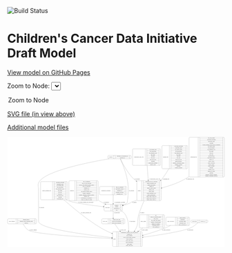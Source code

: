 <link rel='stylesheet' href="assets/style.css">
<link rel='stylesheet' href="https://unpkg.com/leaflet@1.5.1/dist/leaflet.css" integrity="sha512-xwE/Az9zrjBIphAcBb3F6JVqxf46+CDLwfLMHloNu6KEQCAWi6HcDUbeOfBIptF7tcCzusKFjFw2yuvEpDL9wQ==" crossorigin="">
<script type="text/javascript" src="https://code.jquery.com/jquery-3.2.1.min.js"></script>
<script type="text/javascript"  src="https://unpkg.com/leaflet@1.5.1/dist/leaflet.js"></script>
<script type="text/javascript" src="assets/actions.js"></script>

![Build Status](https://github.com/CBIIT/ccdi-model/actions/workflows/model-test-and-deploy.yml/badge.svg)

# Children's Cancer Data Initiative Draft Model

[View model on GitHub Pages](https://cbiit.github.io/ccdi-model/)



Zoom to Node: <select id="node_select">
  <option value="">Zoom to Node</option>
</select>
<div id="model"></div>

<p>
<a href="./model-desc/ccdi-model.svg">SVG file (in view above)</a>
<p>
<a href="./model-desc">Additional model files</a>
<div id='graph' style='display:off;'>
<svg width="3026pt" height="1528pt"
 viewBox="0.00 0.00 3026.00 1528.00" xmlns="http://www.w3.org/2000/svg" xmlns:xlink="http://www.w3.org/1999/xlink">
<g id="graph0" class="graph" transform="scale(1 1) rotate(0) translate(4 1524)">
<title>Perl</title>
<polygon fill="#ffffff" stroke="transparent" points="-4,4 -4,-1524 3022,-1524 3022,4 -4,4"/>
<!-- study_funding -->
<g id="node1" class="node">
<title>study_funding</title>
<path fill="none" stroke="#000000" d="M12,-317C12,-317 391,-317 391,-317 397,-317 403,-323 403,-329 403,-329 403,-374 403,-374 403,-380 397,-386 391,-386 391,-386 12,-386 12,-386 6,-386 0,-380 0,-374 0,-374 0,-329 0,-329 0,-323 6,-317 12,-317"/>
<text text-anchor="middle" x="59.5" y="-347.8" font-family="Times,serif" font-size="14.00" fill="#000000">study_funding</text>
<polyline fill="none" stroke="#000000" points="119,-317 119,-386 "/>
<text text-anchor="middle" x="129.5" y="-347.8" font-family="Times,serif" font-size="14.00" fill="#000000"> </text>
<polyline fill="none" stroke="#000000" points="140,-317 140,-386 "/>
<text text-anchor="middle" x="261" y="-370.8" font-family="Times,serif" font-size="14.00" fill="#000000">funding_agency</text>
<polyline fill="none" stroke="#000000" points="140,-363 382,-363 "/>
<text text-anchor="middle" x="261" y="-347.8" font-family="Times,serif" font-size="14.00" fill="#000000">funding_source_program_name</text>
<polyline fill="none" stroke="#000000" points="140,-340 382,-340 "/>
<text text-anchor="middle" x="261" y="-324.8" font-family="Times,serif" font-size="14.00" fill="#000000">grant_id</text>
<polyline fill="none" stroke="#000000" points="382,-317 382,-386 "/>
<text text-anchor="middle" x="392.5" y="-347.8" font-family="Times,serif" font-size="14.00" fill="#000000"> </text>
</g>
<!-- study -->
<g id="node2" class="node">
<title>study</title>
<path fill="none" stroke="#000000" d="M1472.5,-.5C1472.5,-.5 1862.5,-.5 1862.5,-.5 1868.5,-.5 1874.5,-6.5 1874.5,-12.5 1874.5,-12.5 1874.5,-195.5 1874.5,-195.5 1874.5,-201.5 1868.5,-207.5 1862.5,-207.5 1862.5,-207.5 1472.5,-207.5 1472.5,-207.5 1466.5,-207.5 1460.5,-201.5 1460.5,-195.5 1460.5,-195.5 1460.5,-12.5 1460.5,-12.5 1460.5,-6.5 1466.5,-.5 1472.5,-.5"/>
<text text-anchor="middle" x="1488.5" y="-100.3" font-family="Times,serif" font-size="14.00" fill="#000000">study</text>
<polyline fill="none" stroke="#000000" points="1516.5,-.5 1516.5,-207.5 "/>
<text text-anchor="middle" x="1527" y="-100.3" font-family="Times,serif" font-size="14.00" fill="#000000"> </text>
<polyline fill="none" stroke="#000000" points="1537.5,-.5 1537.5,-207.5 "/>
<text text-anchor="middle" x="1695.5" y="-192.3" font-family="Times,serif" font-size="14.00" fill="#000000">experimental_strategy_and_data_subtype</text>
<polyline fill="none" stroke="#000000" points="1537.5,-184.5 1853.5,-184.5 "/>
<text text-anchor="middle" x="1695.5" y="-169.3" font-family="Times,serif" font-size="14.00" fill="#000000">external_url</text>
<polyline fill="none" stroke="#000000" points="1537.5,-161.5 1853.5,-161.5 "/>
<text text-anchor="middle" x="1695.5" y="-146.3" font-family="Times,serif" font-size="14.00" fill="#000000">phs_accession</text>
<polyline fill="none" stroke="#000000" points="1537.5,-138.5 1853.5,-138.5 "/>
<text text-anchor="middle" x="1695.5" y="-123.3" font-family="Times,serif" font-size="14.00" fill="#000000">size_of_data_being_uploaded</text>
<polyline fill="none" stroke="#000000" points="1537.5,-115.5 1853.5,-115.5 "/>
<text text-anchor="middle" x="1695.5" y="-100.3" font-family="Times,serif" font-size="14.00" fill="#000000">study_acronym</text>
<polyline fill="none" stroke="#000000" points="1537.5,-92.5 1853.5,-92.5 "/>
<text text-anchor="middle" x="1695.5" y="-77.3" font-family="Times,serif" font-size="14.00" fill="#000000">study_data_types</text>
<polyline fill="none" stroke="#000000" points="1537.5,-69.5 1853.5,-69.5 "/>
<text text-anchor="middle" x="1695.5" y="-54.3" font-family="Times,serif" font-size="14.00" fill="#000000">study_description</text>
<polyline fill="none" stroke="#000000" points="1537.5,-46.5 1853.5,-46.5 "/>
<text text-anchor="middle" x="1695.5" y="-31.3" font-family="Times,serif" font-size="14.00" fill="#000000">study_name</text>
<polyline fill="none" stroke="#000000" points="1537.5,-23.5 1853.5,-23.5 "/>
<text text-anchor="middle" x="1695.5" y="-8.3" font-family="Times,serif" font-size="14.00" fill="#000000">study_short_title</text>
<polyline fill="none" stroke="#000000" points="1853.5,-.5 1853.5,-207.5 "/>
<text text-anchor="middle" x="1864" y="-100.3" font-family="Times,serif" font-size="14.00" fill="#000000"> </text>
</g>
<!-- study_funding&#45;&gt;study -->
<g id="edge5" class="edge">
<title>study_funding&#45;&gt;study</title>
<path fill="none" stroke="#000000" d="M216.7092,-316.7587C231.6653,-287.1632 257.4948,-246.3004 293.5,-226 391.6693,-170.6504 1088.3496,-130.7365 1450.2912,-113.4844"/>
<polygon fill="#000000" stroke="#000000" points="1450.5476,-116.9762 1460.3703,-113.0057 1450.2155,-109.9841 1450.5476,-116.9762"/>
<text text-anchor="middle" x="355.5" y="-229.8" font-family="Times,serif" font-size="14.00" fill="#000000">of_study_funding</text>
</g>
<!-- sequencing_file -->
<g id="node3" class="node">
<title>sequencing_file</title>
<path fill="none" stroke="#000000" d="M2537,-967.5C2537,-967.5 3006,-967.5 3006,-967.5 3012,-967.5 3018,-973.5 3018,-979.5 3018,-979.5 3018,-1507.5 3018,-1507.5 3018,-1513.5 3012,-1519.5 3006,-1519.5 3006,-1519.5 2537,-1519.5 2537,-1519.5 2531,-1519.5 2525,-1513.5 2525,-1507.5 2525,-1507.5 2525,-979.5 2525,-979.5 2525,-973.5 2531,-967.5 2537,-967.5"/>
<text text-anchor="middle" x="2589" y="-1239.8" font-family="Times,serif" font-size="14.00" fill="#000000">sequencing_file</text>
<polyline fill="none" stroke="#000000" points="2653,-967.5 2653,-1519.5 "/>
<text text-anchor="middle" x="2663.5" y="-1239.8" font-family="Times,serif" font-size="14.00" fill="#000000"> </text>
<polyline fill="none" stroke="#000000" points="2674,-967.5 2674,-1519.5 "/>
<text text-anchor="middle" x="2835.5" y="-1504.3" font-family="Times,serif" font-size="14.00" fill="#000000">avg_read_length</text>
<polyline fill="none" stroke="#000000" points="2674,-1496.5 2997,-1496.5 "/>
<text text-anchor="middle" x="2835.5" y="-1481.3" font-family="Times,serif" font-size="14.00" fill="#000000">checksum_algorithm</text>
<polyline fill="none" stroke="#000000" points="2674,-1473.5 2997,-1473.5 "/>
<text text-anchor="middle" x="2835.5" y="-1458.3" font-family="Times,serif" font-size="14.00" fill="#000000">checksum_value</text>
<polyline fill="none" stroke="#000000" points="2674,-1450.5 2997,-1450.5 "/>
<text text-anchor="middle" x="2835.5" y="-1435.3" font-family="Times,serif" font-size="14.00" fill="#000000">coverage</text>
<polyline fill="none" stroke="#000000" points="2674,-1427.5 2997,-1427.5 "/>
<text text-anchor="middle" x="2835.5" y="-1412.3" font-family="Times,serif" font-size="14.00" fill="#000000">custom_assembly_fasta_file_for_alignment</text>
<polyline fill="none" stroke="#000000" points="2674,-1404.5 2997,-1404.5 "/>
<text text-anchor="middle" x="2835.5" y="-1389.3" font-family="Times,serif" font-size="14.00" fill="#000000">dcf_indexd_guid</text>
<polyline fill="none" stroke="#000000" points="2674,-1381.5 2997,-1381.5 "/>
<text text-anchor="middle" x="2835.5" y="-1366.3" font-family="Times,serif" font-size="14.00" fill="#000000">file_description</text>
<polyline fill="none" stroke="#000000" points="2674,-1358.5 2997,-1358.5 "/>
<text text-anchor="middle" x="2835.5" y="-1343.3" font-family="Times,serif" font-size="14.00" fill="#000000">file_mapping_level</text>
<polyline fill="none" stroke="#000000" points="2674,-1335.5 2997,-1335.5 "/>
<text text-anchor="middle" x="2835.5" y="-1320.3" font-family="Times,serif" font-size="14.00" fill="#000000">file_name</text>
<polyline fill="none" stroke="#000000" points="2674,-1312.5 2997,-1312.5 "/>
<text text-anchor="middle" x="2835.5" y="-1297.3" font-family="Times,serif" font-size="14.00" fill="#000000">file_size</text>
<polyline fill="none" stroke="#000000" points="2674,-1289.5 2997,-1289.5 "/>
<text text-anchor="middle" x="2835.5" y="-1274.3" font-family="Times,serif" font-size="14.00" fill="#000000">file_type</text>
<polyline fill="none" stroke="#000000" points="2674,-1266.5 2997,-1266.5 "/>
<text text-anchor="middle" x="2835.5" y="-1251.3" font-family="Times,serif" font-size="14.00" fill="#000000">file_url_in_cds</text>
<polyline fill="none" stroke="#000000" points="2674,-1243.5 2997,-1243.5 "/>
<text text-anchor="middle" x="2835.5" y="-1228.3" font-family="Times,serif" font-size="14.00" fill="#000000">instrument_model</text>
<polyline fill="none" stroke="#000000" points="2674,-1220.5 2997,-1220.5 "/>
<text text-anchor="middle" x="2835.5" y="-1205.3" font-family="Times,serif" font-size="14.00" fill="#000000">library_id</text>
<polyline fill="none" stroke="#000000" points="2674,-1197.5 2997,-1197.5 "/>
<text text-anchor="middle" x="2835.5" y="-1182.3" font-family="Times,serif" font-size="14.00" fill="#000000">library_layout</text>
<polyline fill="none" stroke="#000000" points="2674,-1174.5 2997,-1174.5 "/>
<text text-anchor="middle" x="2835.5" y="-1159.3" font-family="Times,serif" font-size="14.00" fill="#000000">library_selection</text>
<polyline fill="none" stroke="#000000" points="2674,-1151.5 2997,-1151.5 "/>
<text text-anchor="middle" x="2835.5" y="-1136.3" font-family="Times,serif" font-size="14.00" fill="#000000">library_source</text>
<polyline fill="none" stroke="#000000" points="2674,-1128.5 2997,-1128.5 "/>
<text text-anchor="middle" x="2835.5" y="-1113.3" font-family="Times,serif" font-size="14.00" fill="#000000">library_strategy</text>
<polyline fill="none" stroke="#000000" points="2674,-1105.5 2997,-1105.5 "/>
<text text-anchor="middle" x="2835.5" y="-1090.3" font-family="Times,serif" font-size="14.00" fill="#000000">md5sum</text>
<polyline fill="none" stroke="#000000" points="2674,-1082.5 2997,-1082.5 "/>
<text text-anchor="middle" x="2835.5" y="-1067.3" font-family="Times,serif" font-size="14.00" fill="#000000">number_of_bp</text>
<polyline fill="none" stroke="#000000" points="2674,-1059.5 2997,-1059.5 "/>
<text text-anchor="middle" x="2835.5" y="-1044.3" font-family="Times,serif" font-size="14.00" fill="#000000">number_of_reads</text>
<polyline fill="none" stroke="#000000" points="2674,-1036.5 2997,-1036.5 "/>
<text text-anchor="middle" x="2835.5" y="-1021.3" font-family="Times,serif" font-size="14.00" fill="#000000">platform</text>
<polyline fill="none" stroke="#000000" points="2674,-1013.5 2997,-1013.5 "/>
<text text-anchor="middle" x="2835.5" y="-998.3" font-family="Times,serif" font-size="14.00" fill="#000000">reference_genome_assembly</text>
<polyline fill="none" stroke="#000000" points="2674,-990.5 2997,-990.5 "/>
<text text-anchor="middle" x="2835.5" y="-975.3" font-family="Times,serif" font-size="14.00" fill="#000000">sequence_alignment_software</text>
<polyline fill="none" stroke="#000000" points="2997,-967.5 2997,-1519.5 "/>
<text text-anchor="middle" x="3007.5" y="-1239.8" font-family="Times,serif" font-size="14.00" fill="#000000"> </text>
</g>
<!-- sample -->
<g id="node14" class="node">
<title>sample</title>
<path fill="none" stroke="#000000" d="M1810.5,-639.5C1810.5,-639.5 2124.5,-639.5 2124.5,-639.5 2130.5,-639.5 2136.5,-645.5 2136.5,-651.5 2136.5,-651.5 2136.5,-903.5 2136.5,-903.5 2136.5,-909.5 2130.5,-915.5 2124.5,-915.5 2124.5,-915.5 1810.5,-915.5 1810.5,-915.5 1804.5,-915.5 1798.5,-909.5 1798.5,-903.5 1798.5,-903.5 1798.5,-651.5 1798.5,-651.5 1798.5,-645.5 1804.5,-639.5 1810.5,-639.5"/>
<text text-anchor="middle" x="1832.5" y="-773.8" font-family="Times,serif" font-size="14.00" fill="#000000">sample</text>
<polyline fill="none" stroke="#000000" points="1866.5,-639.5 1866.5,-915.5 "/>
<text text-anchor="middle" x="1877" y="-773.8" font-family="Times,serif" font-size="14.00" fill="#000000"> </text>
<polyline fill="none" stroke="#000000" points="1887.5,-639.5 1887.5,-915.5 "/>
<text text-anchor="middle" x="2001.5" y="-900.3" font-family="Times,serif" font-size="14.00" fill="#000000">participant_age_at_collection</text>
<polyline fill="none" stroke="#000000" points="1887.5,-892.5 2115.5,-892.5 "/>
<text text-anchor="middle" x="2001.5" y="-877.3" font-family="Times,serif" font-size="14.00" fill="#000000">sample_anatomic_site</text>
<polyline fill="none" stroke="#000000" points="1887.5,-869.5 2115.5,-869.5 "/>
<text text-anchor="middle" x="2001.5" y="-854.3" font-family="Times,serif" font-size="14.00" fill="#000000">sample_description</text>
<polyline fill="none" stroke="#000000" points="1887.5,-846.5 2115.5,-846.5 "/>
<text text-anchor="middle" x="2001.5" y="-831.3" font-family="Times,serif" font-size="14.00" fill="#000000">sample_id</text>
<polyline fill="none" stroke="#000000" points="1887.5,-823.5 2115.5,-823.5 "/>
<text text-anchor="middle" x="2001.5" y="-808.3" font-family="Times,serif" font-size="14.00" fill="#000000">sample_tumor_status</text>
<polyline fill="none" stroke="#000000" points="1887.5,-800.5 2115.5,-800.5 "/>
<text text-anchor="middle" x="2001.5" y="-785.3" font-family="Times,serif" font-size="14.00" fill="#000000">sample_type</text>
<polyline fill="none" stroke="#000000" points="1887.5,-777.5 2115.5,-777.5 "/>
<text text-anchor="middle" x="2001.5" y="-762.3" font-family="Times,serif" font-size="14.00" fill="#000000">tumor_grade</text>
<polyline fill="none" stroke="#000000" points="1887.5,-754.5 2115.5,-754.5 "/>
<text text-anchor="middle" x="2001.5" y="-739.3" font-family="Times,serif" font-size="14.00" fill="#000000">tumor_incidence_type</text>
<polyline fill="none" stroke="#000000" points="1887.5,-731.5 2115.5,-731.5 "/>
<text text-anchor="middle" x="2001.5" y="-716.3" font-family="Times,serif" font-size="14.00" fill="#000000">tumor_morphology</text>
<polyline fill="none" stroke="#000000" points="1887.5,-708.5 2115.5,-708.5 "/>
<text text-anchor="middle" x="2001.5" y="-693.3" font-family="Times,serif" font-size="14.00" fill="#000000">tumor_stage_clinical_m</text>
<polyline fill="none" stroke="#000000" points="1887.5,-685.5 2115.5,-685.5 "/>
<text text-anchor="middle" x="2001.5" y="-670.3" font-family="Times,serif" font-size="14.00" fill="#000000">tumor_stage_clinical_n</text>
<polyline fill="none" stroke="#000000" points="1887.5,-662.5 2115.5,-662.5 "/>
<text text-anchor="middle" x="2001.5" y="-647.3" font-family="Times,serif" font-size="14.00" fill="#000000">tumor_stage_clinical_t</text>
<polyline fill="none" stroke="#000000" points="2115.5,-639.5 2115.5,-915.5 "/>
<text text-anchor="middle" x="2126" y="-773.8" font-family="Times,serif" font-size="14.00" fill="#000000"> </text>
</g>
<!-- sequencing_file&#45;&gt;sample -->
<g id="edge16" class="edge">
<title>sequencing_file&#45;&gt;sample</title>
<path fill="none" stroke="#000000" d="M2524.9111,-973.3074C2521.7871,-971.1599 2518.6497,-969.0564 2515.5,-967 2402.8811,-893.4723 2258.5504,-845.077 2146.2834,-815.6082"/>
<polygon fill="#000000" stroke="#000000" points="2147.1092,-812.2066 2136.5504,-813.0796 2145.349,-818.9817 2147.1092,-812.2066"/>
<text text-anchor="middle" x="2541" y="-937.8" font-family="Times,serif" font-size="14.00" fill="#000000">of_sequencing_file</text>
</g>
<!-- clinical_measure_file -->
<g id="node4" class="node">
<title>clinical_measure_file</title>
<path fill="none" stroke="#000000" d="M471.5,-651C471.5,-651 823.5,-651 823.5,-651 829.5,-651 835.5,-657 835.5,-663 835.5,-663 835.5,-892 835.5,-892 835.5,-898 829.5,-904 823.5,-904 823.5,-904 471.5,-904 471.5,-904 465.5,-904 459.5,-898 459.5,-892 459.5,-892 459.5,-663 459.5,-663 459.5,-657 465.5,-651 471.5,-651"/>
<text text-anchor="middle" x="543" y="-773.8" font-family="Times,serif" font-size="14.00" fill="#000000">clinical_measure_file</text>
<polyline fill="none" stroke="#000000" points="626.5,-651 626.5,-904 "/>
<text text-anchor="middle" x="637" y="-773.8" font-family="Times,serif" font-size="14.00" fill="#000000"> </text>
<polyline fill="none" stroke="#000000" points="647.5,-651 647.5,-904 "/>
<text text-anchor="middle" x="731" y="-888.8" font-family="Times,serif" font-size="14.00" fill="#000000">checksum_algorithm</text>
<polyline fill="none" stroke="#000000" points="647.5,-881 814.5,-881 "/>
<text text-anchor="middle" x="731" y="-865.8" font-family="Times,serif" font-size="14.00" fill="#000000">checksum_value</text>
<polyline fill="none" stroke="#000000" points="647.5,-858 814.5,-858 "/>
<text text-anchor="middle" x="731" y="-842.8" font-family="Times,serif" font-size="14.00" fill="#000000">dcf_indexd_guid</text>
<polyline fill="none" stroke="#000000" points="647.5,-835 814.5,-835 "/>
<text text-anchor="middle" x="731" y="-819.8" font-family="Times,serif" font-size="14.00" fill="#000000">file_description</text>
<polyline fill="none" stroke="#000000" points="647.5,-812 814.5,-812 "/>
<text text-anchor="middle" x="731" y="-796.8" font-family="Times,serif" font-size="14.00" fill="#000000">file_mapping_level</text>
<polyline fill="none" stroke="#000000" points="647.5,-789 814.5,-789 "/>
<text text-anchor="middle" x="731" y="-773.8" font-family="Times,serif" font-size="14.00" fill="#000000">file_name</text>
<polyline fill="none" stroke="#000000" points="647.5,-766 814.5,-766 "/>
<text text-anchor="middle" x="731" y="-750.8" font-family="Times,serif" font-size="14.00" fill="#000000">file_size</text>
<polyline fill="none" stroke="#000000" points="647.5,-743 814.5,-743 "/>
<text text-anchor="middle" x="731" y="-727.8" font-family="Times,serif" font-size="14.00" fill="#000000">file_type</text>
<polyline fill="none" stroke="#000000" points="647.5,-720 814.5,-720 "/>
<text text-anchor="middle" x="731" y="-704.8" font-family="Times,serif" font-size="14.00" fill="#000000">file_url_in_cds</text>
<polyline fill="none" stroke="#000000" points="647.5,-697 814.5,-697 "/>
<text text-anchor="middle" x="731" y="-681.8" font-family="Times,serif" font-size="14.00" fill="#000000">md5sum</text>
<polyline fill="none" stroke="#000000" points="647.5,-674 814.5,-674 "/>
<text text-anchor="middle" x="731" y="-658.8" font-family="Times,serif" font-size="14.00" fill="#000000">participant_list</text>
<polyline fill="none" stroke="#000000" points="814.5,-651 814.5,-904 "/>
<text text-anchor="middle" x="825" y="-773.8" font-family="Times,serif" font-size="14.00" fill="#000000"> </text>
</g>
<!-- clinical_measure_file&#45;&gt;study -->
<g id="edge6" class="edge">
<title>clinical_measure_file&#45;&gt;study</title>
<path fill="none" stroke="#000000" d="M783.9531,-650.8673C910.7606,-537.7938 1108.449,-372.9114 1300.5,-259 1347.4019,-231.1811 1400.2246,-205.7955 1450.8724,-183.9831"/>
<polygon fill="#000000" stroke="#000000" points="1452.4829,-187.1011 1460.3022,-179.952 1449.7314,-180.6645 1452.4829,-187.1011"/>
<text text-anchor="middle" x="1091.5" y="-465.8" font-family="Times,serif" font-size="14.00" fill="#000000">of_clinical_measure_file</text>
</g>
<!-- participant -->
<g id="node12" class="node">
<title>participant</title>
<path fill="none" stroke="#000000" d="M1355,-495.5C1355,-495.5 1586,-495.5 1586,-495.5 1592,-495.5 1598,-501.5 1598,-507.5 1598,-507.5 1598,-575.5 1598,-575.5 1598,-581.5 1592,-587.5 1586,-587.5 1586,-587.5 1355,-587.5 1355,-587.5 1349,-587.5 1343,-581.5 1343,-575.5 1343,-575.5 1343,-507.5 1343,-507.5 1343,-501.5 1349,-495.5 1355,-495.5"/>
<text text-anchor="middle" x="1391" y="-537.8" font-family="Times,serif" font-size="14.00" fill="#000000">participant</text>
<polyline fill="none" stroke="#000000" points="1439,-495.5 1439,-587.5 "/>
<text text-anchor="middle" x="1449.5" y="-537.8" font-family="Times,serif" font-size="14.00" fill="#000000"> </text>
<polyline fill="none" stroke="#000000" points="1460,-495.5 1460,-587.5 "/>
<text text-anchor="middle" x="1518.5" y="-572.3" font-family="Times,serif" font-size="14.00" fill="#000000">ethnicity</text>
<polyline fill="none" stroke="#000000" points="1460,-564.5 1577,-564.5 "/>
<text text-anchor="middle" x="1518.5" y="-549.3" font-family="Times,serif" font-size="14.00" fill="#000000">gender</text>
<polyline fill="none" stroke="#000000" points="1460,-541.5 1577,-541.5 "/>
<text text-anchor="middle" x="1518.5" y="-526.3" font-family="Times,serif" font-size="14.00" fill="#000000">participant_id</text>
<polyline fill="none" stroke="#000000" points="1460,-518.5 1577,-518.5 "/>
<text text-anchor="middle" x="1518.5" y="-503.3" font-family="Times,serif" font-size="14.00" fill="#000000">race</text>
<polyline fill="none" stroke="#000000" points="1577,-495.5 1577,-587.5 "/>
<text text-anchor="middle" x="1587.5" y="-537.8" font-family="Times,serif" font-size="14.00" fill="#000000"> </text>
</g>
<!-- clinical_measure_file&#45;&gt;participant -->
<g id="edge11" class="edge">
<title>clinical_measure_file&#45;&gt;participant</title>
<path fill="none" stroke="#000000" d="M818.4709,-650.9073C827.0947,-646.5645 835.793,-642.5602 844.5,-639 930.5481,-603.8158 1175.8992,-572.5858 1332.6581,-555.4286"/>
<polygon fill="#000000" stroke="#000000" points="1333.2902,-558.8805 1342.8528,-554.3189 1332.5327,-551.9216 1333.2902,-558.8805"/>
<text text-anchor="middle" x="1090" y="-609.8" font-family="Times,serif" font-size="14.00" fill="#000000">of_clinical_measure_file_participant</text>
</g>
<!-- methylation_array_file -->
<g id="node5" class="node">
<title>methylation_array_file</title>
<path fill="none" stroke="#000000" d="M1751,-1128.5C1751,-1128.5 2118,-1128.5 2118,-1128.5 2124,-1128.5 2130,-1134.5 2130,-1140.5 2130,-1140.5 2130,-1346.5 2130,-1346.5 2130,-1352.5 2124,-1358.5 2118,-1358.5 2118,-1358.5 1751,-1358.5 1751,-1358.5 1745,-1358.5 1739,-1352.5 1739,-1346.5 1739,-1346.5 1739,-1140.5 1739,-1140.5 1739,-1134.5 1745,-1128.5 1751,-1128.5"/>
<text text-anchor="middle" x="1828" y="-1239.8" font-family="Times,serif" font-size="14.00" fill="#000000">methylation_array_file</text>
<polyline fill="none" stroke="#000000" points="1917,-1128.5 1917,-1358.5 "/>
<text text-anchor="middle" x="1927.5" y="-1239.8" font-family="Times,serif" font-size="14.00" fill="#000000"> </text>
<polyline fill="none" stroke="#000000" points="1938,-1128.5 1938,-1358.5 "/>
<text text-anchor="middle" x="2023.5" y="-1343.3" font-family="Times,serif" font-size="14.00" fill="#000000">dcf_indexd_guid</text>
<polyline fill="none" stroke="#000000" points="1938,-1335.5 2109,-1335.5 "/>
<text text-anchor="middle" x="2023.5" y="-1320.3" font-family="Times,serif" font-size="14.00" fill="#000000">file_description</text>
<polyline fill="none" stroke="#000000" points="1938,-1312.5 2109,-1312.5 "/>
<text text-anchor="middle" x="2023.5" y="-1297.3" font-family="Times,serif" font-size="14.00" fill="#000000">file_mapping_level</text>
<polyline fill="none" stroke="#000000" points="1938,-1289.5 2109,-1289.5 "/>
<text text-anchor="middle" x="2023.5" y="-1274.3" font-family="Times,serif" font-size="14.00" fill="#000000">file_name</text>
<polyline fill="none" stroke="#000000" points="1938,-1266.5 2109,-1266.5 "/>
<text text-anchor="middle" x="2023.5" y="-1251.3" font-family="Times,serif" font-size="14.00" fill="#000000">file_size</text>
<polyline fill="none" stroke="#000000" points="1938,-1243.5 2109,-1243.5 "/>
<text text-anchor="middle" x="2023.5" y="-1228.3" font-family="Times,serif" font-size="14.00" fill="#000000">file_type</text>
<polyline fill="none" stroke="#000000" points="1938,-1220.5 2109,-1220.5 "/>
<text text-anchor="middle" x="2023.5" y="-1205.3" font-family="Times,serif" font-size="14.00" fill="#000000">file_url_in_cds</text>
<polyline fill="none" stroke="#000000" points="1938,-1197.5 2109,-1197.5 "/>
<text text-anchor="middle" x="2023.5" y="-1182.3" font-family="Times,serif" font-size="14.00" fill="#000000">md5sum</text>
<polyline fill="none" stroke="#000000" points="1938,-1174.5 2109,-1174.5 "/>
<text text-anchor="middle" x="2023.5" y="-1159.3" font-family="Times,serif" font-size="14.00" fill="#000000">methylation_platform</text>
<polyline fill="none" stroke="#000000" points="1938,-1151.5 2109,-1151.5 "/>
<text text-anchor="middle" x="2023.5" y="-1136.3" font-family="Times,serif" font-size="14.00" fill="#000000">reporter_label</text>
<polyline fill="none" stroke="#000000" points="2109,-1128.5 2109,-1358.5 "/>
<text text-anchor="middle" x="2119.5" y="-1239.8" font-family="Times,serif" font-size="14.00" fill="#000000"> </text>
</g>
<!-- methylation_array_file&#45;&gt;sample -->
<g id="edge12" class="edge">
<title>methylation_array_file&#45;&gt;sample</title>
<path fill="none" stroke="#000000" d="M1942.6573,-1128.309C1946.9871,-1067.1664 1952.3571,-991.336 1956.9955,-925.8368"/>
<polygon fill="#000000" stroke="#000000" points="1960.4885,-926.0569 1957.7038,-915.8347 1953.506,-925.5624 1960.4885,-926.0569"/>
<text text-anchor="middle" x="2048" y="-937.8" font-family="Times,serif" font-size="14.00" fill="#000000">of_methylation_array_file</text>
</g>
<!-- study_admin -->
<g id="node6" class="node">
<title>study_admin</title>
<path fill="none" stroke="#000000" d="M1846.5,-259.5C1846.5,-259.5 2172.5,-259.5 2172.5,-259.5 2178.5,-259.5 2184.5,-265.5 2184.5,-271.5 2184.5,-271.5 2184.5,-431.5 2184.5,-431.5 2184.5,-437.5 2178.5,-443.5 2172.5,-443.5 2172.5,-443.5 1846.5,-443.5 1846.5,-443.5 1840.5,-443.5 1834.5,-437.5 1834.5,-431.5 1834.5,-431.5 1834.5,-271.5 1834.5,-271.5 1834.5,-265.5 1840.5,-259.5 1846.5,-259.5"/>
<text text-anchor="middle" x="1888.5" y="-347.8" font-family="Times,serif" font-size="14.00" fill="#000000">study_admin</text>
<polyline fill="none" stroke="#000000" points="1942.5,-259.5 1942.5,-443.5 "/>
<text text-anchor="middle" x="1953" y="-347.8" font-family="Times,serif" font-size="14.00" fill="#000000"> </text>
<polyline fill="none" stroke="#000000" points="1963.5,-259.5 1963.5,-443.5 "/>
<text text-anchor="middle" x="2063.5" y="-428.3" font-family="Times,serif" font-size="14.00" fill="#000000">acl</text>
<polyline fill="none" stroke="#000000" points="1963.5,-420.5 2163.5,-420.5 "/>
<text text-anchor="middle" x="2063.5" y="-405.3" font-family="Times,serif" font-size="14.00" fill="#000000">adult_or_childhood_study</text>
<polyline fill="none" stroke="#000000" points="1963.5,-397.5 2163.5,-397.5 "/>
<text text-anchor="middle" x="2063.5" y="-382.3" font-family="Times,serif" font-size="14.00" fill="#000000">data_types</text>
<polyline fill="none" stroke="#000000" points="1963.5,-374.5 2163.5,-374.5 "/>
<text text-anchor="middle" x="2063.5" y="-359.3" font-family="Times,serif" font-size="14.00" fill="#000000">file_types_and_format</text>
<polyline fill="none" stroke="#000000" points="1963.5,-351.5 2163.5,-351.5 "/>
<text text-anchor="middle" x="2063.5" y="-336.3" font-family="Times,serif" font-size="14.00" fill="#000000">number_of_participants</text>
<polyline fill="none" stroke="#000000" points="1963.5,-328.5 2163.5,-328.5 "/>
<text text-anchor="middle" x="2063.5" y="-313.3" font-family="Times,serif" font-size="14.00" fill="#000000">number_of_samples</text>
<polyline fill="none" stroke="#000000" points="1963.5,-305.5 2163.5,-305.5 "/>
<text text-anchor="middle" x="2063.5" y="-290.3" font-family="Times,serif" font-size="14.00" fill="#000000">organism_species</text>
<polyline fill="none" stroke="#000000" points="1963.5,-282.5 2163.5,-282.5 "/>
<text text-anchor="middle" x="2063.5" y="-267.3" font-family="Times,serif" font-size="14.00" fill="#000000">study_admin_id</text>
<polyline fill="none" stroke="#000000" points="2163.5,-259.5 2163.5,-443.5 "/>
<text text-anchor="middle" x="2174" y="-347.8" font-family="Times,serif" font-size="14.00" fill="#000000"> </text>
</g>
<!-- study_admin&#45;&gt;study -->
<g id="edge3" class="edge">
<title>study_admin&#45;&gt;study</title>
<path fill="none" stroke="#000000" d="M1882.1518,-259.3401C1861.6138,-244.4771 1840.1754,-228.9624 1819.1333,-213.7346"/>
<polygon fill="#000000" stroke="#000000" points="1820.9308,-210.7151 1810.7776,-207.6878 1816.8269,-216.3859 1820.9308,-210.7151"/>
<text text-anchor="middle" x="1906" y="-229.8" font-family="Times,serif" font-size="14.00" fill="#000000">of_study_admin</text>
</g>
<!-- synonym -->
<g id="node7" class="node">
<title>synonym</title>
<path fill="none" stroke="#000000" d="M1408,-1220.5C1408,-1220.5 1709,-1220.5 1709,-1220.5 1715,-1220.5 1721,-1226.5 1721,-1232.5 1721,-1232.5 1721,-1254.5 1721,-1254.5 1721,-1260.5 1715,-1266.5 1709,-1266.5 1709,-1266.5 1408,-1266.5 1408,-1266.5 1402,-1266.5 1396,-1260.5 1396,-1254.5 1396,-1254.5 1396,-1232.5 1396,-1232.5 1396,-1226.5 1402,-1220.5 1408,-1220.5"/>
<text text-anchor="middle" x="1436" y="-1239.8" font-family="Times,serif" font-size="14.00" fill="#000000">synonym</text>
<polyline fill="none" stroke="#000000" points="1476,-1220.5 1476,-1266.5 "/>
<text text-anchor="middle" x="1486.5" y="-1239.8" font-family="Times,serif" font-size="14.00" fill="#000000"> </text>
<polyline fill="none" stroke="#000000" points="1497,-1220.5 1497,-1266.5 "/>
<text text-anchor="middle" x="1598.5" y="-1251.3" font-family="Times,serif" font-size="14.00" fill="#000000">repository_of_synonym_id</text>
<polyline fill="none" stroke="#000000" points="1497,-1243.5 1700,-1243.5 "/>
<text text-anchor="middle" x="1598.5" y="-1228.3" font-family="Times,serif" font-size="14.00" fill="#000000">synonym_id</text>
<polyline fill="none" stroke="#000000" points="1700,-1220.5 1700,-1266.5 "/>
<text text-anchor="middle" x="1710.5" y="-1239.8" font-family="Times,serif" font-size="14.00" fill="#000000"> </text>
</g>
<!-- synonym&#45;&gt;study -->
<g id="edge15" class="edge">
<title>synonym&#45;&gt;study</title>
<path fill="none" stroke="#000000" d="M1413.4022,-1220.4781C1142.7171,-1174.4735 576.6952,-1062.8585 450.5,-916 410.0065,-868.876 431.5,-839.6321 431.5,-777.5 431.5,-777.5 431.5,-777.5 431.5,-351.5 431.5,-248.8441 1095.4885,-163.7115 1450.1322,-125.5625"/>
<polygon fill="#000000" stroke="#000000" points="1450.7032,-129.0214 1460.2731,-124.4753 1449.957,-122.0613 1450.7032,-129.0214"/>
<text text-anchor="middle" x="474" y="-537.8" font-family="Times,serif" font-size="14.00" fill="#000000">of_synonym</text>
</g>
<!-- synonym&#45;&gt;participant -->
<g id="edge13" class="edge">
<title>synonym&#45;&gt;participant</title>
<path fill="none" stroke="#000000" d="M1569.2103,-1220.3371C1592.8954,-1167.6845 1649.1494,-1034.3872 1668.5,-916 1688.3592,-794.5012 1683.1056,-761.2416 1668.5,-639 1666.7096,-624.0151 1670.6836,-617.1376 1660.5,-606 1651.6805,-596.3543 1631.7066,-586.8215 1607.8752,-578.1641"/>
<polygon fill="#000000" stroke="#000000" points="1608.7927,-574.7768 1598.1979,-574.7645 1606.4726,-581.3812 1608.7927,-574.7768"/>
<text text-anchor="middle" x="1724" y="-773.8" font-family="Times,serif" font-size="14.00" fill="#000000">of_synonym</text>
</g>
<!-- synonym&#45;&gt;sample -->
<g id="edge14" class="edge">
<title>synonym&#45;&gt;sample</title>
<path fill="none" stroke="#000000" d="M1569.4288,-1220.2208C1593.584,-1170.2695 1655.2979,-1050.5655 1729.5,-967 1741.4295,-953.5651 1763.8277,-933.8872 1790.2876,-912.2334"/>
<polygon fill="#000000" stroke="#000000" points="1792.6875,-914.793 1798.236,-905.7672 1788.2699,-909.3629 1792.6875,-914.793"/>
<text text-anchor="middle" x="1804" y="-937.8" font-family="Times,serif" font-size="14.00" fill="#000000">of_synonym</text>
</g>
<!-- study_personnel -->
<g id="node8" class="node">
<title>study_personnel</title>
<path fill="none" stroke="#000000" d="M2215,-294C2215,-294 2522,-294 2522,-294 2528,-294 2534,-300 2534,-306 2534,-306 2534,-397 2534,-397 2534,-403 2528,-409 2522,-409 2522,-409 2215,-409 2215,-409 2209,-409 2203,-403 2203,-397 2203,-397 2203,-306 2203,-306 2203,-300 2209,-294 2215,-294"/>
<text text-anchor="middle" x="2270" y="-347.8" font-family="Times,serif" font-size="14.00" fill="#000000">study_personnel</text>
<polyline fill="none" stroke="#000000" points="2337,-294 2337,-409 "/>
<text text-anchor="middle" x="2347.5" y="-347.8" font-family="Times,serif" font-size="14.00" fill="#000000"> </text>
<polyline fill="none" stroke="#000000" points="2358,-294 2358,-409 "/>
<text text-anchor="middle" x="2435.5" y="-393.8" font-family="Times,serif" font-size="14.00" fill="#000000">email_address</text>
<polyline fill="none" stroke="#000000" points="2358,-386 2513,-386 "/>
<text text-anchor="middle" x="2435.5" y="-370.8" font-family="Times,serif" font-size="14.00" fill="#000000">institution</text>
<polyline fill="none" stroke="#000000" points="2358,-363 2513,-363 "/>
<text text-anchor="middle" x="2435.5" y="-347.8" font-family="Times,serif" font-size="14.00" fill="#000000">personnel_name</text>
<polyline fill="none" stroke="#000000" points="2358,-340 2513,-340 "/>
<text text-anchor="middle" x="2435.5" y="-324.8" font-family="Times,serif" font-size="14.00" fill="#000000">personnel_type</text>
<polyline fill="none" stroke="#000000" points="2358,-317 2513,-317 "/>
<text text-anchor="middle" x="2435.5" y="-301.8" font-family="Times,serif" font-size="14.00" fill="#000000">study_personnel_id</text>
<polyline fill="none" stroke="#000000" points="2513,-294 2513,-409 "/>
<text text-anchor="middle" x="2523.5" y="-347.8" font-family="Times,serif" font-size="14.00" fill="#000000"> </text>
</g>
<!-- study_personnel&#45;&gt;study -->
<g id="edge8" class="edge">
<title>study_personnel&#45;&gt;study</title>
<path fill="none" stroke="#000000" d="M2267.8855,-293.9387C2243.9405,-281.4742 2218.1693,-269.0369 2193.5,-259 2094.285,-218.6336 1980.6787,-183.8096 1884.495,-157.4534"/>
<polygon fill="#000000" stroke="#000000" points="1885.2167,-154.0225 1874.6481,-154.768 1883.3749,-160.7758 1885.2167,-154.0225"/>
<text text-anchor="middle" x="2207" y="-229.8" font-family="Times,serif" font-size="14.00" fill="#000000">of_study_personnel</text>
</g>
<!-- imaging_file -->
<g id="node9" class="node">
<title>imaging_file</title>
<path fill="none" stroke="#000000" d="M2160.5,-1082.5C2160.5,-1082.5 2494.5,-1082.5 2494.5,-1082.5 2500.5,-1082.5 2506.5,-1088.5 2506.5,-1094.5 2506.5,-1094.5 2506.5,-1392.5 2506.5,-1392.5 2506.5,-1398.5 2500.5,-1404.5 2494.5,-1404.5 2494.5,-1404.5 2160.5,-1404.5 2160.5,-1404.5 2154.5,-1404.5 2148.5,-1398.5 2148.5,-1392.5 2148.5,-1392.5 2148.5,-1094.5 2148.5,-1094.5 2148.5,-1088.5 2154.5,-1082.5 2160.5,-1082.5"/>
<text text-anchor="middle" x="2200.5" y="-1239.8" font-family="Times,serif" font-size="14.00" fill="#000000">imaging_file</text>
<polyline fill="none" stroke="#000000" points="2252.5,-1082.5 2252.5,-1404.5 "/>
<text text-anchor="middle" x="2263" y="-1239.8" font-family="Times,serif" font-size="14.00" fill="#000000"> </text>
<polyline fill="none" stroke="#000000" points="2273.5,-1082.5 2273.5,-1404.5 "/>
<text text-anchor="middle" x="2379.5" y="-1389.3" font-family="Times,serif" font-size="14.00" fill="#000000">checksum_algorithm</text>
<polyline fill="none" stroke="#000000" points="2273.5,-1381.5 2485.5,-1381.5 "/>
<text text-anchor="middle" x="2379.5" y="-1366.3" font-family="Times,serif" font-size="14.00" fill="#000000">checksum_value</text>
<polyline fill="none" stroke="#000000" points="2273.5,-1358.5 2485.5,-1358.5 "/>
<text text-anchor="middle" x="2379.5" y="-1343.3" font-family="Times,serif" font-size="14.00" fill="#000000">dcf_indexd_guid</text>
<polyline fill="none" stroke="#000000" points="2273.5,-1335.5 2485.5,-1335.5 "/>
<text text-anchor="middle" x="2379.5" y="-1320.3" font-family="Times,serif" font-size="14.00" fill="#000000">file_description</text>
<polyline fill="none" stroke="#000000" points="2273.5,-1312.5 2485.5,-1312.5 "/>
<text text-anchor="middle" x="2379.5" y="-1297.3" font-family="Times,serif" font-size="14.00" fill="#000000">file_mapping_level</text>
<polyline fill="none" stroke="#000000" points="2273.5,-1289.5 2485.5,-1289.5 "/>
<text text-anchor="middle" x="2379.5" y="-1274.3" font-family="Times,serif" font-size="14.00" fill="#000000">file_name</text>
<polyline fill="none" stroke="#000000" points="2273.5,-1266.5 2485.5,-1266.5 "/>
<text text-anchor="middle" x="2379.5" y="-1251.3" font-family="Times,serif" font-size="14.00" fill="#000000">file_size</text>
<polyline fill="none" stroke="#000000" points="2273.5,-1243.5 2485.5,-1243.5 "/>
<text text-anchor="middle" x="2379.5" y="-1228.3" font-family="Times,serif" font-size="14.00" fill="#000000">file_type</text>
<polyline fill="none" stroke="#000000" points="2273.5,-1220.5 2485.5,-1220.5 "/>
<text text-anchor="middle" x="2379.5" y="-1205.3" font-family="Times,serif" font-size="14.00" fill="#000000">file_url_in_cds</text>
<polyline fill="none" stroke="#000000" points="2273.5,-1197.5 2485.5,-1197.5 "/>
<text text-anchor="middle" x="2379.5" y="-1182.3" font-family="Times,serif" font-size="14.00" fill="#000000">image_modality</text>
<polyline fill="none" stroke="#000000" points="2273.5,-1174.5 2485.5,-1174.5 "/>
<text text-anchor="middle" x="2379.5" y="-1159.3" font-family="Times,serif" font-size="14.00" fill="#000000">imaging_instrument_model</text>
<polyline fill="none" stroke="#000000" points="2273.5,-1151.5 2485.5,-1151.5 "/>
<text text-anchor="middle" x="2379.5" y="-1136.3" font-family="Times,serif" font-size="14.00" fill="#000000">imaging_platform</text>
<polyline fill="none" stroke="#000000" points="2273.5,-1128.5 2485.5,-1128.5 "/>
<text text-anchor="middle" x="2379.5" y="-1113.3" font-family="Times,serif" font-size="14.00" fill="#000000">md5sum</text>
<polyline fill="none" stroke="#000000" points="2273.5,-1105.5 2485.5,-1105.5 "/>
<text text-anchor="middle" x="2379.5" y="-1090.3" font-family="Times,serif" font-size="14.00" fill="#000000">software_package</text>
<polyline fill="none" stroke="#000000" points="2485.5,-1082.5 2485.5,-1404.5 "/>
<text text-anchor="middle" x="2496" y="-1239.8" font-family="Times,serif" font-size="14.00" fill="#000000"> </text>
</g>
<!-- imaging_file&#45;&gt;sample -->
<g id="edge7" class="edge">
<title>imaging_file&#45;&gt;sample</title>
<path fill="none" stroke="#000000" d="M2244.1868,-1082.1814C2215.2869,-1032.5055 2180.7121,-979.0712 2143.5,-934 2140.5652,-930.4454 2137.5477,-926.9004 2134.4602,-923.3711"/>
<polygon fill="#000000" stroke="#000000" points="2136.8625,-920.8061 2127.5947,-915.6719 2131.6379,-925.4649 2136.8625,-920.8061"/>
<text text-anchor="middle" x="2204" y="-937.8" font-family="Times,serif" font-size="14.00" fill="#000000">of_imaging_file</text>
</g>
<!-- study_arm -->
<g id="node10" class="node">
<title>study_arm</title>
<path fill="none" stroke="#000000" d="M1322,-317C1322,-317 1619,-317 1619,-317 1625,-317 1631,-323 1631,-329 1631,-329 1631,-374 1631,-374 1631,-380 1625,-386 1619,-386 1619,-386 1322,-386 1322,-386 1316,-386 1310,-380 1310,-374 1310,-374 1310,-329 1310,-329 1310,-323 1316,-317 1322,-317"/>
<text text-anchor="middle" x="1356" y="-347.8" font-family="Times,serif" font-size="14.00" fill="#000000">study_arm</text>
<polyline fill="none" stroke="#000000" points="1402,-317 1402,-386 "/>
<text text-anchor="middle" x="1412.5" y="-347.8" font-family="Times,serif" font-size="14.00" fill="#000000"> </text>
<polyline fill="none" stroke="#000000" points="1423,-317 1423,-386 "/>
<text text-anchor="middle" x="1516.5" y="-370.8" font-family="Times,serif" font-size="14.00" fill="#000000">clinical_trial_arm</text>
<polyline fill="none" stroke="#000000" points="1423,-363 1610,-363 "/>
<text text-anchor="middle" x="1516.5" y="-347.8" font-family="Times,serif" font-size="14.00" fill="#000000">clinical_trial_identifier</text>
<polyline fill="none" stroke="#000000" points="1423,-340 1610,-340 "/>
<text text-anchor="middle" x="1516.5" y="-324.8" font-family="Times,serif" font-size="14.00" fill="#000000">clinical_trial_repository</text>
<polyline fill="none" stroke="#000000" points="1610,-317 1610,-386 "/>
<text text-anchor="middle" x="1620.5" y="-347.8" font-family="Times,serif" font-size="14.00" fill="#000000"> </text>
</g>
<!-- study_arm&#45;&gt;study -->
<g id="edge4" class="edge">
<title>study_arm&#45;&gt;study</title>
<path fill="none" stroke="#000000" d="M1492.4503,-316.7713C1509.141,-291.0564 1533.1419,-255.5137 1556.5,-226 1559.2739,-222.4951 1562.1222,-218.964 1565.0255,-215.423"/>
<polygon fill="#000000" stroke="#000000" points="1567.7727,-217.5933 1571.4619,-207.6614 1562.3843,-213.1249 1567.7727,-217.5933"/>
<text text-anchor="middle" x="1605" y="-229.8" font-family="Times,serif" font-size="14.00" fill="#000000">of_study_arm</text>
</g>
<!-- publication -->
<g id="node11" class="node">
<title>publication</title>
<path fill="none" stroke="#000000" d="M2564.5,-333.5C2564.5,-333.5 2774.5,-333.5 2774.5,-333.5 2780.5,-333.5 2786.5,-339.5 2786.5,-345.5 2786.5,-345.5 2786.5,-357.5 2786.5,-357.5 2786.5,-363.5 2780.5,-369.5 2774.5,-369.5 2774.5,-369.5 2564.5,-369.5 2564.5,-369.5 2558.5,-369.5 2552.5,-363.5 2552.5,-357.5 2552.5,-357.5 2552.5,-345.5 2552.5,-345.5 2552.5,-339.5 2558.5,-333.5 2564.5,-333.5"/>
<text text-anchor="middle" x="2601" y="-347.8" font-family="Times,serif" font-size="14.00" fill="#000000">publication</text>
<polyline fill="none" stroke="#000000" points="2649.5,-333.5 2649.5,-369.5 "/>
<text text-anchor="middle" x="2660" y="-347.8" font-family="Times,serif" font-size="14.00" fill="#000000"> </text>
<polyline fill="none" stroke="#000000" points="2670.5,-333.5 2670.5,-369.5 "/>
<text text-anchor="middle" x="2718" y="-347.8" font-family="Times,serif" font-size="14.00" fill="#000000">pubmed_id</text>
<polyline fill="none" stroke="#000000" points="2765.5,-333.5 2765.5,-369.5 "/>
<text text-anchor="middle" x="2776" y="-347.8" font-family="Times,serif" font-size="14.00" fill="#000000"> </text>
</g>
<!-- publication&#45;&gt;study -->
<g id="edge9" class="edge">
<title>publication&#45;&gt;study</title>
<path fill="none" stroke="#000000" d="M2650.7552,-333.3393C2627.5611,-311.9804 2585.9152,-277.143 2543.5,-259 2427.8608,-209.5355 2104.7838,-160.2716 1885.0279,-130.9749"/>
<polygon fill="#000000" stroke="#000000" points="1885.3436,-127.4862 1874.9697,-129.6383 1884.4215,-134.4252 1885.3436,-127.4862"/>
<text text-anchor="middle" x="2541.5" y="-229.8" font-family="Times,serif" font-size="14.00" fill="#000000">of_publication</text>
</g>
<!-- participant&#45;&gt;study -->
<g id="edge18" class="edge">
<title>participant&#45;&gt;study</title>
<path fill="none" stroke="#000000" d="M1585.8201,-495.2819C1606.8345,-481.7892 1626.2639,-464.8864 1639.5,-444 1681.6533,-377.4824 1687.5727,-288.344 1683.5253,-218.0257"/>
<polygon fill="#000000" stroke="#000000" points="1687.0015,-217.5438 1682.859,-207.7924 1680.0163,-217.9987 1687.0015,-217.5438"/>
<text text-anchor="middle" x="1736" y="-347.8" font-family="Times,serif" font-size="14.00" fill="#000000">of_participant</text>
</g>
<!-- participant&#45;&gt;study_arm -->
<g id="edge19" class="edge">
<title>participant&#45;&gt;study_arm</title>
<path fill="none" stroke="#000000" d="M1470.5,-495.0208C1470.5,-464.9487 1470.5,-426.0098 1470.5,-396.2801"/>
<polygon fill="#000000" stroke="#000000" points="1474.0001,-396.178 1470.5,-386.178 1467.0001,-396.178 1474.0001,-396.178"/>
<text text-anchor="middle" x="1521" y="-465.8" font-family="Times,serif" font-size="14.00" fill="#000000">of_participant</text>
</g>
<!-- diagnosis -->
<g id="node13" class="node">
<title>diagnosis</title>
<path fill="none" stroke="#000000" d="M866,-639.5C866,-639.5 1249,-639.5 1249,-639.5 1255,-639.5 1261,-645.5 1261,-651.5 1261,-651.5 1261,-903.5 1261,-903.5 1261,-909.5 1255,-915.5 1249,-915.5 1249,-915.5 866,-915.5 866,-915.5 860,-915.5 854,-909.5 854,-903.5 854,-903.5 854,-651.5 854,-651.5 854,-645.5 860,-639.5 866,-639.5"/>
<text text-anchor="middle" x="896" y="-773.8" font-family="Times,serif" font-size="14.00" fill="#000000">diagnosis</text>
<polyline fill="none" stroke="#000000" points="938,-639.5 938,-915.5 "/>
<text text-anchor="middle" x="948.5" y="-773.8" font-family="Times,serif" font-size="14.00" fill="#000000"> </text>
<polyline fill="none" stroke="#000000" points="959,-639.5 959,-915.5 "/>
<text text-anchor="middle" x="1099.5" y="-900.3" font-family="Times,serif" font-size="14.00" fill="#000000">age_at_diagnosis</text>
<polyline fill="none" stroke="#000000" points="959,-892.5 1240,-892.5 "/>
<text text-anchor="middle" x="1099.5" y="-877.3" font-family="Times,serif" font-size="14.00" fill="#000000">days_to_last_followup</text>
<polyline fill="none" stroke="#000000" points="959,-869.5 1240,-869.5 "/>
<text text-anchor="middle" x="1099.5" y="-854.3" font-family="Times,serif" font-size="14.00" fill="#000000">days_to_last_known_disease_status</text>
<polyline fill="none" stroke="#000000" points="959,-846.5 1240,-846.5 "/>
<text text-anchor="middle" x="1099.5" y="-831.3" font-family="Times,serif" font-size="14.00" fill="#000000">days_to_recurrence</text>
<polyline fill="none" stroke="#000000" points="959,-823.5 1240,-823.5 "/>
<text text-anchor="middle" x="1099.5" y="-808.3" font-family="Times,serif" font-size="14.00" fill="#000000">diagnosis_id</text>
<polyline fill="none" stroke="#000000" points="959,-800.5 1240,-800.5 "/>
<text text-anchor="middle" x="1099.5" y="-785.3" font-family="Times,serif" font-size="14.00" fill="#000000">disease_type</text>
<polyline fill="none" stroke="#000000" points="959,-777.5 1240,-777.5 "/>
<text text-anchor="middle" x="1099.5" y="-762.3" font-family="Times,serif" font-size="14.00" fill="#000000">last_known_disease_status</text>
<polyline fill="none" stroke="#000000" points="959,-754.5 1240,-754.5 "/>
<text text-anchor="middle" x="1099.5" y="-739.3" font-family="Times,serif" font-size="14.00" fill="#000000">primary_diagnosis</text>
<polyline fill="none" stroke="#000000" points="959,-731.5 1240,-731.5 "/>
<text text-anchor="middle" x="1099.5" y="-716.3" font-family="Times,serif" font-size="14.00" fill="#000000">primary_diagnosis_reference_source</text>
<polyline fill="none" stroke="#000000" points="959,-708.5 1240,-708.5 "/>
<text text-anchor="middle" x="1099.5" y="-693.3" font-family="Times,serif" font-size="14.00" fill="#000000">primary_site</text>
<polyline fill="none" stroke="#000000" points="959,-685.5 1240,-685.5 "/>
<text text-anchor="middle" x="1099.5" y="-670.3" font-family="Times,serif" font-size="14.00" fill="#000000">progression_or_recurrence</text>
<polyline fill="none" stroke="#000000" points="959,-662.5 1240,-662.5 "/>
<text text-anchor="middle" x="1099.5" y="-647.3" font-family="Times,serif" font-size="14.00" fill="#000000">tissue_or_organ_of_origin</text>
<polyline fill="none" stroke="#000000" points="1240,-639.5 1240,-915.5 "/>
<text text-anchor="middle" x="1250.5" y="-773.8" font-family="Times,serif" font-size="14.00" fill="#000000"> </text>
</g>
<!-- diagnosis&#45;&gt;participant -->
<g id="edge10" class="edge">
<title>diagnosis&#45;&gt;participant</title>
<path fill="none" stroke="#000000" d="M1261.1431,-643.7749C1263.9397,-642.1628 1266.7263,-640.5704 1269.5,-639 1298.3279,-622.6788 1330.2947,-606.3949 1360.0965,-591.9402"/>
<polygon fill="#000000" stroke="#000000" points="1361.7839,-595.0122 1369.27,-587.515 1358.7425,-588.7075 1361.7839,-595.0122"/>
<text text-anchor="middle" x="1374" y="-609.8" font-family="Times,serif" font-size="14.00" fill="#000000">of_diagnosis</text>
</g>
<!-- sample&#45;&gt;study -->
<g id="edge1" class="edge">
<title>sample&#45;&gt;study</title>
<path fill="none" stroke="#000000" d="M1900.7003,-639.225C1874.2595,-580.1594 1845.4725,-509.7852 1825.5,-444 1801.19,-363.9282 1825.2994,-335.1017 1790.5,-259 1783.8157,-244.3823 1775.466,-229.9302 1766.2829,-216.0715"/>
<polygon fill="#000000" stroke="#000000" points="1768.9848,-213.8207 1760.4649,-207.523 1763.1979,-217.7593 1768.9848,-213.8207"/>
<text text-anchor="middle" x="1873" y="-465.8" font-family="Times,serif" font-size="14.00" fill="#000000">of_sample</text>
</g>
<!-- sample&#45;&gt;participant -->
<g id="edge2" class="edge">
<title>sample&#45;&gt;participant</title>
<path fill="none" stroke="#000000" d="M1798.2904,-646.4935C1793.6967,-643.893 1789.0958,-641.3893 1784.5,-639 1761.3044,-626.941 1752.1031,-632.2405 1728.5,-621 1717.4816,-615.7527 1716.6289,-611.0085 1705.5,-606 1674.775,-592.1725 1640.424,-580.7061 1607.6765,-571.47"/>
<polygon fill="#000000" stroke="#000000" points="1608.602,-568.0946 1598.0306,-568.7999 1606.7344,-574.8409 1608.602,-568.0946"/>
<text text-anchor="middle" x="1765" y="-609.8" font-family="Times,serif" font-size="14.00" fill="#000000">of_sample</text>
</g>
<!-- therapeutic_procedure -->
<g id="node15" class="node">
<title>therapeutic_procedure</title>
<path fill="none" stroke="#000000" d="M1291,-720C1291,-720 1648,-720 1648,-720 1654,-720 1660,-726 1660,-732 1660,-732 1660,-823 1660,-823 1660,-829 1654,-835 1648,-835 1648,-835 1291,-835 1291,-835 1285,-835 1279,-829 1279,-823 1279,-823 1279,-732 1279,-732 1279,-726 1285,-720 1291,-720"/>
<text text-anchor="middle" x="1369.5" y="-773.8" font-family="Times,serif" font-size="14.00" fill="#000000">therapeutic_procedure</text>
<polyline fill="none" stroke="#000000" points="1460,-720 1460,-835 "/>
<text text-anchor="middle" x="1470.5" y="-773.8" font-family="Times,serif" font-size="14.00" fill="#000000"> </text>
<polyline fill="none" stroke="#000000" points="1481,-720 1481,-835 "/>
<text text-anchor="middle" x="1560" y="-819.8" font-family="Times,serif" font-size="14.00" fill="#000000">days_to_treatment</text>
<polyline fill="none" stroke="#000000" points="1481,-812 1639,-812 "/>
<text text-anchor="middle" x="1560" y="-796.8" font-family="Times,serif" font-size="14.00" fill="#000000">therapeutic_agents</text>
<polyline fill="none" stroke="#000000" points="1481,-789 1639,-789 "/>
<text text-anchor="middle" x="1560" y="-773.8" font-family="Times,serif" font-size="14.00" fill="#000000">treatment_id</text>
<polyline fill="none" stroke="#000000" points="1481,-766 1639,-766 "/>
<text text-anchor="middle" x="1560" y="-750.8" font-family="Times,serif" font-size="14.00" fill="#000000">treatment_outcome</text>
<polyline fill="none" stroke="#000000" points="1481,-743 1639,-743 "/>
<text text-anchor="middle" x="1560" y="-727.8" font-family="Times,serif" font-size="14.00" fill="#000000">treatment_type</text>
<polyline fill="none" stroke="#000000" points="1639,-720 1639,-835 "/>
<text text-anchor="middle" x="1649.5" y="-773.8" font-family="Times,serif" font-size="14.00" fill="#000000"> </text>
</g>
<!-- therapeutic_procedure&#45;&gt;participant -->
<g id="edge17" class="edge">
<title>therapeutic_procedure&#45;&gt;participant</title>
<path fill="none" stroke="#000000" d="M1469.7446,-719.7679C1469.9021,-682.5975 1470.1058,-634.5208 1470.262,-597.6631"/>
<polygon fill="#000000" stroke="#000000" points="1473.7622,-597.5979 1470.3047,-587.5832 1466.7623,-597.5682 1473.7622,-597.5979"/>
<text text-anchor="middle" x="1563.5" y="-609.8" font-family="Times,serif" font-size="14.00" fill="#000000">of_therapeutic_procedure</text>
</g>
</g>
</svg>
</div>
